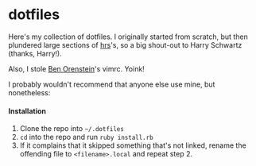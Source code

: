 dotfiles
========

Here's my collection of dotfiles. I originally started from scratch, but then plundered large sections of [hrs]'s, so a big shout-out to Harry Schwartz (thanks, Harry!).

Also, I stole [Ben Orenstein]'s vimrc. Yoink!

I probably wouldn't recommend that anyone else use mine, but nonetheless:

#### Installation

1. Clone the repo into `~/.dotfiles`
2. `cd` into the repo and run `ruby install.rb`
3. If it complains that it skipped something that's not linked, rename the offending file to `<filename>.local` and repeat step 2.

[Ben Orenstein]: https://github.com/r00k/dotfiles
[hrs]: https://github.com/hrs/dotfiles
